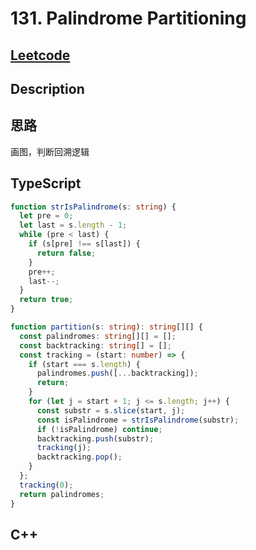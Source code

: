 # 131. Palindrome Partitioning

## [Leetcode](https://leetcode.cn/problems/palindrome-partitioning)

## Description

## 思路

画图，判断回溯逻辑

## TypeScript

```ts
function strIsPalindrome(s: string) {
  let pre = 0;
  let last = s.length - 1;
  while (pre < last) {
    if (s[pre] !== s[last]) {
      return false;
    }
    pre++;
    last--;
  }
  return true;
}

function partition(s: string): string[][] {
  const palindromes: string[][] = [];
  const backtracking: string[] = [];
  const tracking = (start: number) => {
    if (start === s.length) {
      palindromes.push([...backtracking]);
      return;
    }
    for (let j = start + 1; j <= s.length; j++) {
      const substr = s.slice(start, j);
      const isPalindrome = strIsPalindrome(substr);
      if (!isPalindrome) continue;
      backtracking.push(substr);
      tracking(j);
      backtracking.pop();
    }
  };
  tracking(0);
  return palindromes;
}
```

## C++

```c++

```
